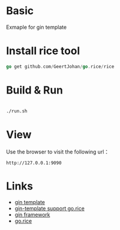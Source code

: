 # Basic
Exmaple for gin template


# Install rice tool
```go
go get github.com/GeertJohan/go.rice/rice
```

# Build & Run
```bash

./run.sh

```


# View
Use the browser to visit the following url：
```
http://127.0.0.1:9090
```

# Links

- [gin template](https://github.com/foolin/gin-template)
- [gin-template support go.rice](https://github.com/foolin/gin-template/tree/master/supports/gorice)
- [gin framework](https://github.com/gin-gonic/gin)
- [go.rice](https://github.com/GeertJohan/go.rice)
